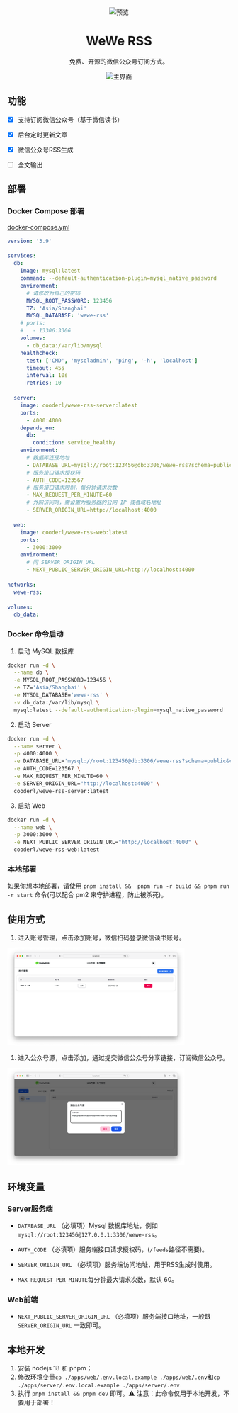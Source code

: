 <div align="center">
<img src="https://raw.githubusercontent.com/cooderl/wewe-rss/main/assets/logo.png" width="80" alt="预览"/>

<h1 align="center">WeWe RSS</h1>

免费、开源的微信公众号订阅方式。


![主界面](https://raw.githubusercontent.com/cooderl/wewe-rss/main/assets/preview1.png)

</div>

## 功能

- [x]  支持订阅微信公众号（基于微信读书）
- [x]  后台定时更新文章
- [x]  微信公众号RSS生成
- [ ]  全文输出


## 部署

### Docker Compose 部署

[docker-compose.yml](https://github.com/cooderl/wewe-rss/blob/main/docker-compose.yml)

```yaml
version: '3.9'

services:
  db:
    image: mysql:latest
    command: --default-authentication-plugin=mysql_native_password
    environment:
      # 请修改为自己的密码
      MYSQL_ROOT_PASSWORD: 123456
      TZ: 'Asia/Shanghai'
      MYSQL_DATABASE: 'wewe-rss'
    # ports:
    #   - 13306:3306
    volumes:
      - db_data:/var/lib/mysql
    healthcheck:
      test: ['CMD', 'mysqladmin', 'ping', '-h', 'localhost']
      timeout: 45s
      interval: 10s
      retries: 10

  server:
    image: cooderl/wewe-rss-server:latest
    ports:
      - 4000:4000
    depends_on:
      db:
        condition: service_healthy
    environment:
      # 数据库连接地址
      - DATABASE_URL=mysql://root:123456@db:3306/wewe-rss?schema=public&connect_timeout=30&pool_timeout=30&socket_timeout=30
      # 服务接口请求授权码
      - AUTH_CODE=123567
      # 服务接口请求限制，每分钟请求次数
      - MAX_REQUEST_PER_MINUTE=60
      # 外网访问时，需设置为服务器的公网 IP 或者域名地址
      - SERVER_ORIGIN_URL=http://localhost:4000

  web:
    image: cooderl/wewe-rss-web:latest
    ports:
      - 3000:3000
    environment:
      # 同 SERVER_ORIGIN_URL
      - NEXT_PUBLIC_SERVER_ORIGIN_URL=http://localhost:4000

networks:
  wewe-rss:

volumes:
  db_data:

```

### Docker 命令启动

1. 启动 MySQL 数据库

```sh
docker run -d \
  --name db \
  -e MYSQL_ROOT_PASSWORD=123456 \
  -e TZ='Asia/Shanghai' \
  -e MYSQL_DATABASE='wewe-rss' \
  -v db_data:/var/lib/mysql \
  mysql:latest --default-authentication-plugin=mysql_native_password

```

2. 启动 Server

```sh
docker run -d \
  --name server \
  -p 4000:4000 \
  -e DATABASE_URL='mysql://root:123456@db:3306/wewe-rss?schema=public&connect_timeout=30&pool_timeout=30&socket_timeout=30' \
  -e AUTH_CODE=123567 \
  -e MAX_REQUEST_PER_MINUTE=60 \
  -e SERVER_ORIGIN_URL="http://localhost:4000" \
  cooderl/wewe-rss-server:latest

```

3. 启动 Web

```sh
docker run -d \
  --name web \
  -p 3000:3000 \
  -e NEXT_PUBLIC_SERVER_ORIGIN_URL="http://localhost:4000" \
  cooderl/wewe-rss-web:latest

```

### 本地部署

如果你想本地部署，请使用 `pnpm install &&  pnpm run -r build && pnpm run -r start` 命令(可以配合 pm2 来守护进程，防止被杀死)。


## 使用方式

1. 进入账号管理，点击添加账号，微信扫码登录微信读书账号。
<img width="400" src="./assets/preview2.png"/>

1. 进入公众号源，点击添加，通过提交微信公众号分享链接，订阅微信公众号。
<img width="400" src="./assets/preview3.png"/>


## 环境变量

### Server服务端

- `DATABASE_URL` （必填项）Mysql 数据库地址，例如 `mysql://root:123456@127.0.0.1:3306/wewe-rss`。

- `AUTH_CODE` （必填项）服务端接口请求授权码，(`/feeds`路径不需要)。


- `SERVER_ORIGIN_URL` （必填项）服务端访问地址，用于RSS生成时使用。

- `MAX_REQUEST_PER_MINUTE`每分钟最大请求次数，默认 60。

### Web前端

- `NEXT_PUBLIC_SERVER_ORIGIN_URL` （必填项）服务端接口地址，一般跟 `SERVER_ORIGIN_URL` 一致即可。


## 本地开发


1. 安装 nodejs 18 和 pnpm；
2. 修改环境变量`cp ./apps/web/.env.local.example ./apps/web/.env`和`cp ./apps/server/.env.local.example ./apps/server/.env`
3. 执行 `pnpm install && pnpm dev` 即可。⚠️ 注意：此命令仅用于本地开发，不要用于部署！
